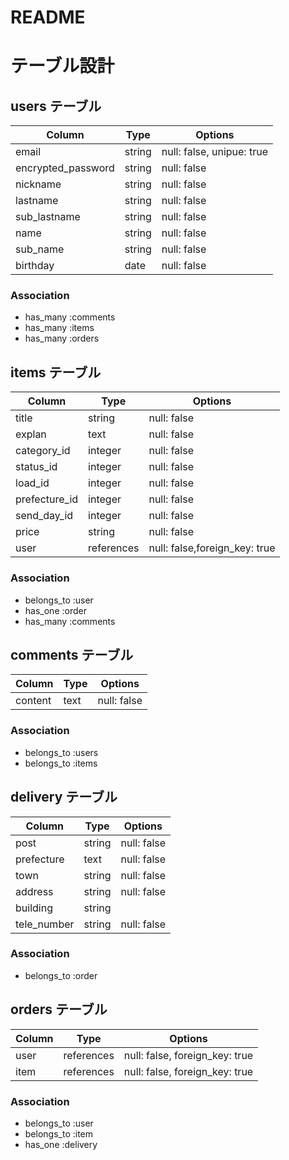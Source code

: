 # README

# テーブル設計

## users テーブル

| Column             | Type   | Options                  |
| ------------------ | ------ | ------------------------ |
| email              | string | null: false, unipue: true|
| encrypted_password | string | null: false              |
| nickname           | string | null: false              |
| lastname           | string | null: false              |
| sub_lastname       | string | null: false              |
| name               | string | null: false              |
| sub_name           | string | null: false              |
| birthday           | date   | null: false              |

### Association

- has_many   :comments
- has_many   :items
- has_many   :orders

## items テーブル

| Column             | Type       | Options                       |
| ------------------ | ---------- | ----------------------------- |
| title              | string     | null: false                   |
| explan             | text       | null: false                   |
| category_id        | integer    | null: false                   |
| status_id          | integer    | null: false                   |
| load_id            | integer    | null: false                   |
| prefecture_id      | integer    | null: false                   |
| send_day_id        | integer    | null: false                   |
| price              | string     | null: false                   
| user               | references | null: false,foreign_key: true |

### Association

- belongs_to :user
- has_one    :order
- has_many   :comments

## comments テーブル

| Column             | Type   | Options     |
| ------------------ | ------ | ----------- |
| content            | text   | null: false |

### Association

- belongs_to :users
- belongs_to :items

## delivery テーブル

| Column             | Type       | Options                        |
| ------------------ | ---------- | ------------------------------ |
| post               | string     | null: false                    |
| prefecture         | text       | null: false                    |
| town               | string     | null: false                    | 
| address            | string     | null: false                    |
| building           | string     |                                |
| tele_number        | string     | null: false                    |

### Association 
- belongs_to :order

## orders テーブル

| Column             | Type       | Options                        |
| ------------------ | ---------- | ------------------------------ |
| user               | references | null: false, foreign_key: true |
| item               | references | null: false, foreign_key: true |


### Association 
- belongs_to :user
- belongs_to :item
- has_one    :delivery
  